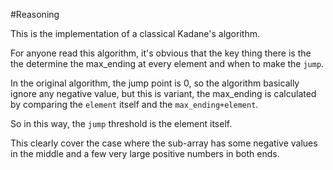 #Reasoning

This is the implementation of a classical Kadane's algorithm. 

For anyone read this algorithm, it's obvious that the key thing there is the the determine the max_ending at every element and when to make the `jump`. 

In the original algorithm, the jump point is 0, so the algorithm basically ignore any negative value, but this is variant, the max_ending is calculated by comparing the `element` itself and the `max_ending+element`. 

So in this way, the `jump` threshold is the element itself. 

This clearly cover the case where the sub-array has some negative values in the middle and a few very large positive numbers in both ends. 